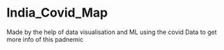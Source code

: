 # India_Covid_Map

Made by the help of data visualisation and ML using the covid Data to get more info of this padnemic
